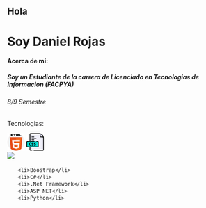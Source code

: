 <h2>Hola</h2><h1>Soy Daniel Rojas</h>

<h4>Acerca de mi:</h4>

<h5>Soy un Estudiante de la carrera de Licenciado en Tecnologias de Informacion (FACPYA)</h5>
<h6>8/9 Semestre</h6>
<p>Tecnologias:</p>

<div style="display:flex justify-content:space-around">
    <img src="img/html-5.png" height="40px" widht="40px">
    <img src="img/css.png" height="40px" widht="40px">

</div>


<div style="display:flex justify-content:space-around">
    <img src="img/c#.png" height="40px" widht="40px">
</div>


<ul>

   
    <li>Boostrap</li>
    <li>C#</li>
    <li>.Net Framework</li>
    <li>ASP NET</li>
    <li>Python</li>

</ul>
